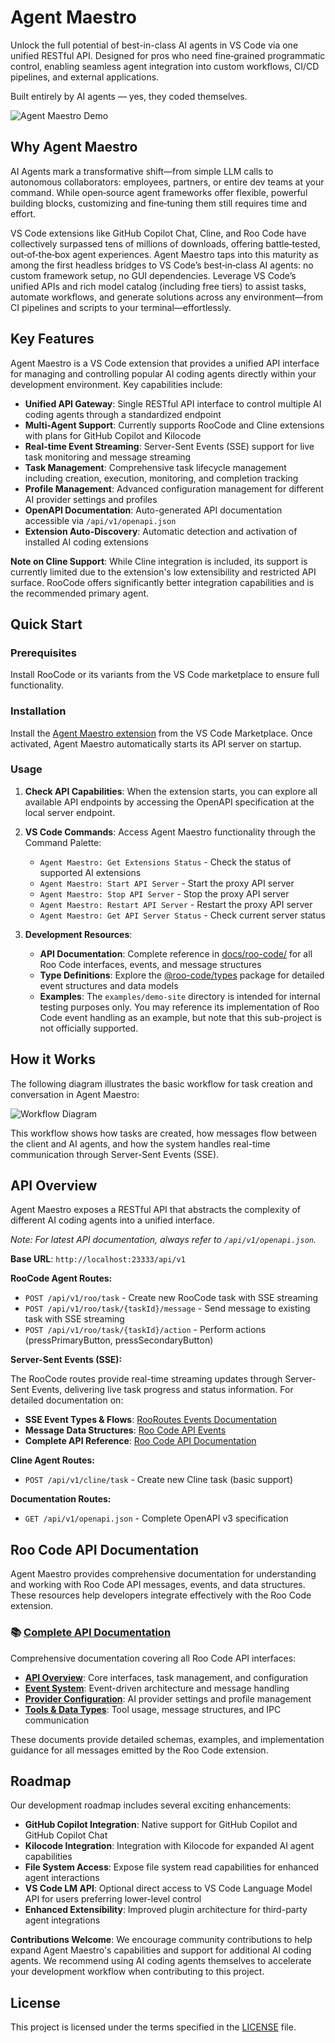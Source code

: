 # Agent Maestro

Unlock the full potential of best-in-class AI agents in VS Code via one unified RESTful API. Designed for pros who need fine‑grained programmatic control, enabling seamless agent integration into custom workflows, CI/CD pipelines, and external applications.

Built entirely by AI agents — yes, they coded themselves.

![Agent Maestro Demo](https://media.githubusercontent.com/media/Joouis/agent-maestro/main/assets/agent-maestro-demo.gif)

## Why Agent Maestro

AI Agents mark a transformative shift—from simple LLM calls to autonomous collaborators: employees, partners, or entire dev teams at your command. While open‑source agent frameworks offer flexible, powerful building blocks, customizing and fine‑tuning them still requires time and effort.

VS Code extensions like GitHub Copilot Chat, Cline, and Roo Code have collectively surpassed tens of millions of downloads, offering battle‑tested, out‑of‑the‑box agent experiences. Agent Maestro taps into this maturity as among the first headless bridges to VS Code’s best‑in‑class AI agents: no custom framework setup, no GUI dependencies. Leverage VS Code’s unified APIs and rich model catalog (including free tiers) to assist tasks, automate workflows, and generate solutions across any environment—from CI pipelines and scripts to your terminal—effortlessly.

## Key Features

Agent Maestro is a VS Code extension that provides a unified API interface for managing and controlling popular AI coding agents directly within your development environment. Key capabilities include:

- **Unified API Gateway**: Single RESTful API interface to control multiple AI coding agents through a standardized endpoint
- **Multi-Agent Support**: Currently supports RooCode and Cline extensions with plans for GitHub Copilot and Kilocode
- **Real-time Event Streaming**: Server-Sent Events (SSE) support for live task monitoring and message streaming
- **Task Management**: Comprehensive task lifecycle management including creation, execution, monitoring, and completion tracking
- **Profile Management**: Advanced configuration management for different AI provider settings and profiles
- **OpenAPI Documentation**: Auto-generated API documentation accessible via `/api/v1/openapi.json`
- **Extension Auto-Discovery**: Automatic detection and activation of installed AI coding extensions

**Note on Cline Support**: While Cline integration is included, its support is currently limited due to the extension's low extensibility and restricted API surface. RooCode offers significantly better integration capabilities and is the recommended primary agent.

## Quick Start

### Prerequisites

Install RooCode or its variants from the VS Code marketplace to ensure full functionality.

### Installation

Install the [Agent Maestro extension](https://marketplace.visualstudio.com/items?itemName=Joouis.agent-maestro) from the VS Code Marketplace. Once activated, Agent Maestro automatically starts its API server on startup.

### Usage

1. **Check API Capabilities**: When the extension starts, you can explore all available API endpoints by accessing the OpenAPI specification at the local server endpoint.

2. **VS Code Commands**: Access Agent Maestro functionality through the Command Palette:

   - `Agent Maestro: Get Extensions Status` - Check the status of supported AI extensions
   - `Agent Maestro: Start API Server` - Start the proxy API server
   - `Agent Maestro: Stop API Server` - Stop the proxy API server
   - `Agent Maestro: Restart API Server` - Restart the proxy API server
   - `Agent Maestro: Get API Server Status` - Check current server status

3. **Development Resources**:
   - **API Documentation**: Complete reference in [docs/roo-code/](docs/roo-code/README.md) for all Roo Code interfaces, events, and message structures
   - **Type Definitions**: Explore the [@roo-code/types](https://www.npmjs.com/package/@roo-code/types) package for detailed event structures and data models
   - **Examples**: The `examples/demo-site` directory is intended for internal testing purposes only. You may reference its implementation of Roo Code event handling as an example, but note that this sub-project is not officially supported.

## How it Works

The following diagram illustrates the basic workflow for task creation and conversation in Agent Maestro:

![Workflow Diagram](https://media.githubusercontent.com/media/Joouis/agent-maestro/main/assets/demo-workflow.png)

This workflow shows how tasks are created, how messages flow between the client and AI agents, and how the system handles real-time communication through Server-Sent Events (SSE).

## API Overview

Agent Maestro exposes a RESTful API that abstracts the complexity of different AI coding agents into a unified interface.

_Note: For latest API documentation, always refer to `/api/v1/openapi.json`._

**Base URL**: `http://localhost:23333/api/v1`

**RooCode Agent Routes:**

- `POST /api/v1/roo/task` - Create new RooCode task with SSE streaming
- `POST /api/v1/roo/task/{taskId}/message` - Send message to existing task with SSE streaming
- `POST /api/v1/roo/task/{taskId}/action` - Perform actions (pressPrimaryButton, pressSecondaryButton)

**Server-Sent Events (SSE):**

The RooCode routes provide real-time streaming updates through Server-Sent Events, delivering live task progress and status information. For detailed documentation on:

- **SSE Event Types & Flows**: [RooRoutes Events Documentation](docs/roo-routes-events.md)
- **Message Data Structures**: [Roo Code API Events](docs/roo-code/roo-api-events.md)
- **Complete API Reference**: [Roo Code API Documentation](docs/roo-code/README.md)

**Cline Agent Routes:**

- `POST /api/v1/cline/task` - Create new Cline task (basic support)

**Documentation Routes:**

- `GET /api/v1/openapi.json` - Complete OpenAPI v3 specification

## Roo Code API Documentation

Agent Maestro provides comprehensive documentation for understanding and working with Roo Code API messages, events, and data structures. These resources help developers integrate effectively with the Roo Code extension.

### 📚 [Complete API Documentation](docs/roo-code/README.md)

Comprehensive documentation covering all Roo Code API interfaces:

- **[API Overview](docs/roo-code/roo-api-overview.md)**: Core interfaces, task management, and configuration
- **[Event System](docs/roo-code/roo-api-events.md)**: Event-driven architecture and message handling
- **[Provider Configuration](docs/roo-code/roo-api-providers.md)**: AI provider settings and profile management
- **[Tools & Data Types](docs/roo-code/roo-api-tools.md)**: Tool usage, message structures, and IPC communication

These documents provide detailed schemas, examples, and implementation guidance for all messages emitted by the Roo Code extension.

## Roadmap

Our development roadmap includes several exciting enhancements:

- **GitHub Copilot Integration**: Native support for GitHub Copilot and GitHub Copilot Chat
- **Kilocode Integration**: Integration with Kilocode for expanded AI agent capabilities
- **File System Access**: Expose file system read capabilities for enhanced agent interactions
- **VS Code LM API**: Optional direct access to VS Code Language Model API for users preferring lower-level control
- **Enhanced Extensibility**: Improved plugin architecture for third-party agent integrations

**Contributions Welcome**: We encourage community contributions to help expand Agent Maestro's capabilities and support for additional AI coding agents. We recommend using AI coding agents themselves to accelerate your development workflow when contributing to this project.

## License

This project is licensed under the terms specified in the [LICENSE](./LICENSE) file.
